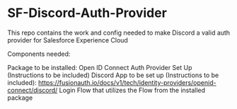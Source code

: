 # SF-Discord-Auth-Provider
This repo contains the work and config needed to make Discord a valid auth provider for Salesforce Experience Cloud

Components needed:

Package to be installed: 
Open ID Connect Auth Provider Set Up (Instructions to be included)
Discord App to be set up (Instructions to be included): https://fusionauth.io/docs/v1/tech/identity-providers/openid-connect/discord/
Login Flow that utilizes the Flow from the installed package
